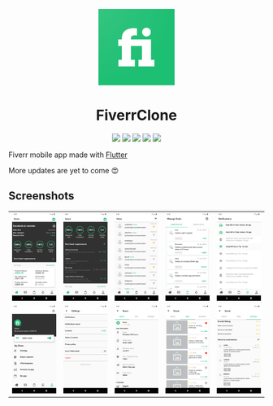 <p align="center">
  <img src="./assets/images/fiverr_logo.png" width="150"/>
  
</p>
<h1 align="center">FiverrClone</h1>

<p align="center">
    <img src="https://img.shields.io/badge/Awesome-Flutter-%231389fd?style=for-the-badge"/>
    <img src="https://img.shields.io/github/issues/pasanjg/FiverrClone?style=for-the-badge"/>
    <img src="https://img.shields.io/github/forks/pasanjg/FiverrClone?style=for-the-badge"/>
    <img src="https://img.shields.io/github/stars/pasanjg/FiverrClone?style=for-the-badge"/>
    <img src="https://img.shields.io/badge/license-MIT-green?style=for-the-badge"/>
</p>

Fiverr mobile app made with [Flutter](https://flutter.dev/)

More updates are yet to come :heart_eyes:

## Screenshots  

<table>
  <tr>
    <td><img src="./assets/screenshots/1.png"/></td>
    <td><img src="./assets/screenshots/2.png"/></td>
    <td><img src="./assets/screenshots/3.png"/></td>
    <td><img src="./assets/screenshots/4.png"/></td>
    <td><img src="./assets/screenshots/5.png"/></td>
  </tr>
  <tr>
    <td><img src="./assets/screenshots/6.png"/></td>
    <td><img src="./assets/screenshots/7.png"/></td>
    <td><img src="./assets/screenshots/8.png"/></td>
    <td><img src="./assets/screenshots/9.png"/></td>
    <td><img src="./assets/screenshots/10.png"/></td>
  </tr>
</table>
